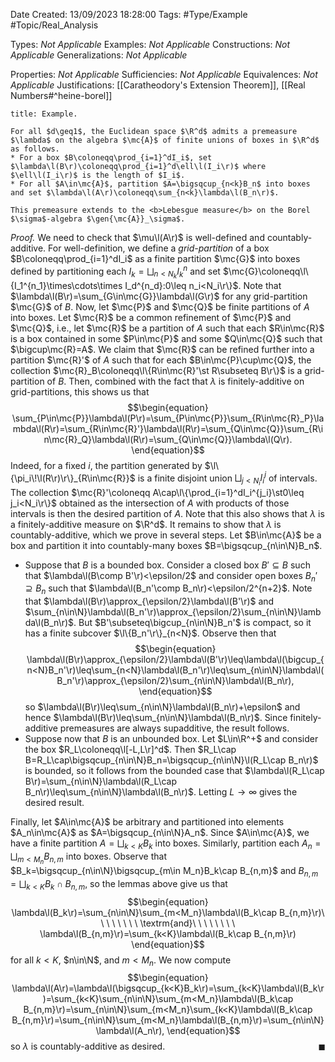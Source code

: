 <div class="topSpace"></div>

Date Created: 13/09/2023 18:28:00
Tags: #Type/Example #Topic/Real_Analysis

Types: <i>Not Applicable</i>
Examples: <i>Not Applicable</i>
Constructions: <i>Not Applicable</i>
Generalizations: <i>Not Applicable</i>

Properties: <i>Not Applicable</i>
Sufficiencies: <i>Not Applicable</i>
Equivalences: <i>Not Applicable</i>
Justifications: [[Caratheodory's Extension Theorem]], [[Real Numbers#^heine-borel]]

``` ad-Example
title: Example.

For all $d\geq1$, the Euclidean space $\R^d$ admits a premeasure $\lambda$ on the algebra $\mc{A}$ of finite unions of boxes in $\R^d$ as follows.
* For a box $B\coloneqq\prod_{i=1}^dI_i$, set $\lambda\l(B\r)\coloneqq\prod_{i=1}^d\ell\l(I_i\r)$ where $\ell\l(I_i\r)$ is the length of $I_i$.
* For all $A\in\mc{A}$, partition $A=\bigsqcup_{n<k}B_n$ into boxes and set $\lambda\l(A\r)\coloneqq\sum_{n<k}\lambda\l(B_n\r)$.

This premeasure extends to the <b>Lebesgue measure</b> on the Borel $\sigma$-algebra $\gen{\mc{A}}_\sigma$.

```

<i>Proof.</i> We need to check that $\mu\l(A\r)$ is well-defined and countably-additive. For well-definition, we define a <i>grid-partition</i> of a box $B\coloneqq\prod_{i=1}^dI_i$ as a finite partition $\mc{G}$ into boxes defined by partitioning each $I_k=\bigsqcup_{n<N_k}I_k^n$ and set $\mc{G}\coloneqq\l\{I_1^{n_1}\times\cdots\times I_d^{n_d}:0\leq n_i<N_i\r\}$. Note that $\lambda\l(B\r)=\sum_{G\in\mc{G}}\lambda\l(G\r)$ for any grid-partition $\mc{G}$ of $B$. Now, let $\mc{P}$ and $\mc{Q}$ be finite partitions of $A$ into boxes. Let $\mc{R}$ be a common refinement of $\mc{P}$ and $\mc{Q}$, i.e., let $\mc{R}$ be a partition of $A$ such that each $R\in\mc{R}$ is a box contained in some $P\in\mc{P}$ and some $Q\in\mc{Q}$ such that $\bigcup\mc{R}=A$. We claim that $\mc{R}$ can be refined further into a partition $\mc{R}'$ of $A$ such that for each $B\in\mc{P}\cup\mc{Q}$, the collection $\mc{R}_B\coloneqq\l\{R\in\mc{R}'\st R\subseteq B\r\}$ is a grid-partition of $B$. Then, combined with the fact that $\lambda$ is finitely-additive on grid-partitions, this shows us that
$$\begin{equation}
    \sum_{P\in\mc{P}}\lambda\l(P\r)=\sum_{P\in\mc{P}}\sum_{R\in\mc{R}_P}\lambda\l(R\r)=\sum_{R\in\mc{R}'}\lambda\l(R\r)=\sum_{Q\in\mc{Q}}\sum_{R\in\mc{R}_Q}\lambda\l(R\r)=\sum_{Q\in\mc{Q}}\lambda\l(Q\r).
\end{equation}$$
Indeed, for a fixed $i$, the partition generated by $\l\{\pi_i\!\l(R\r)\r\}_{R\in\mc{R}}$ is a finite disjoint union $\bigsqcup_{j<N_i}I_i^j$ of intervals. The collection $\mc{R}'\coloneqq A\cap\l\{\prod_{i=1}^dI_i^{j_i}\st0\leq j_i<N_i\r\}$ obtained as the intersection of $A$ with products of those intervals is then the desired partition of $A$. Note that this also shows that $\lambda$ is a finitely-additive measure on $\R^d$. It remains to show that $\lambda$ is countably-additive, which we prove in several steps. Let $B\in\mc{A}$ be a box and partition it into countably-many boxes $B=\bigsqcup_{n\in\N}B_n$.
* Suppose that $B$ is a bounded box. Consider a closed box $B'\subseteq B$ such that $\lambda\l(B\comp B'\r)<\epsilon/2$ and consider open boxes $B_n'\supseteq B_n$ such that $\lambda\l(B_n'\comp B_n\r)<\epsilon/2^{n+2}$. Note that $\lambda\l(B\r)\approx_{\epsilon/2}\lambda\l(B'\r)$ and $\sum_{n\in\N}\lambda\l(B_n'\r)\approx_{\epsilon/2}\sum_{n\in\N}\lambda\l(B_n\r)$. But $B'\subseteq\bigcup_{n\in\N}B_n'$ is compact, so it has a finite subcover $\l\{B_n'\r\}_{n<N}$. Observe then that
$$\begin{equation}
    \lambda\l(B\r)\approx_{\epsilon/2}\lambda\l(B'\r)\leq\lambda\l(\bigcup_{n<N}B_n'\r)\leq\sum_{n<N}\lambda\l(B_n'\r)\leq\sum_{n\in\N}\lambda\l(B_n'\r)\approx_{\epsilon/2}\sum_{n\in\N}\lambda\l(B_n\r),
\end{equation}$$
so $\lambda\l(B\r)\leq\sum_{n\in\N}\lambda\l(B_n\r)+\epsilon$ and hence $\lambda\l(B\r)\leq\sum_{n\in\N}\lambda\l(B_n\r)$. Since finitely-additive premeasures are always supadditive, the result follows.
* Suppose now that $B$ is an unbounded box. Let $L\in\R^+$ and consider the box $R_L\coloneqq\l[-L,L\r]^d$. Then $R_L\cap B=R_L\cap\bigsqcup_{n\in\N}B_n=\bigsqcup_{n\in\N}\l(R_L\cap B_n\r)$ is bounded, so it follows from the bounded case that $\lambda\l(R_L\cap B\r)=\sum_{n\in\N}\lambda\l(R_L\cap B_n\r)\leq\sum_{n\in\N}\lambda\l(B_n\r)$. Letting $L\to\infty$ gives the desired result.

Finally, let $A\in\mc{A}$ be arbitrary and partitioned into elements $A_n\in\mc{A}$ as $A=\bigsqcup_{n\in\N}A_n$. Since $A\in\mc{A}$, we have a finite partition $A=\bigsqcup_{k<K}B_k$ into boxes. Similarly, partition each $A_n=\bigsqcup_{m<M_n}B_{n,m}$ into boxes. Observe that $B_k=\bigsqcup_{n\in\N}\bigsqcup_{m\in M_n}B_k\cap B_{n,m}$ and $B_{n,m}=\bigsqcup_{k<K}B_k\cap B_{n,m}$, so the lemmas above give us that
$$\begin{equation}
    \lambda\l(B_k\r)=\sum_{n\in\N}\sum_{m<M_n}\lambda\l(B_k\cap B_{n,m}\r)\ \ \ \ \ \ \ \ \textrm{and}\ \ \ \ \ \ \ \ \lambda\l(B_{n,m}\r)=\sum_{k<K}\lambda\l(B_k\cap B_{n,m}\r)
\end{equation}$$
for all $k<K$, $n\in\N$, and $m<M_n$. We now compute
$$\begin{equation}
    \lambda\l(A\r)=\lambda\l(\bigsqcup_{k<K}B_k\r)=\sum_{k<K}\lambda\l(B_k\r)=\sum_{k<K}\sum_{n\in\N}\sum_{m<M_n}\lambda\l(B_k\cap B_{n,m}\r)=\sum_{n\in\N}\sum_{m<M_n}\sum_{k<K}\lambda\l(B_k\cap B_{n,m}\r)=\sum_{n\in\N}\sum_{m<M_n}\lambda\l(B_{n,m}\r)=\sum_{n\in\N}\lambda\l(A_n\r),
\end{equation}$$
so $\lambda$ is countably-additive as desired.<span style="float:right;">$\blacksquare$</span>
